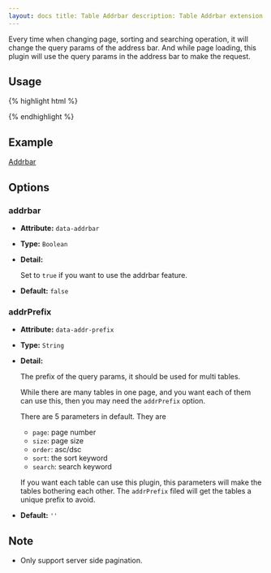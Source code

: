 ```yaml
---
layout: docs title: Table Addrbar description: Table Addrbar extension of Bootstrap Table. group: extensions toc: true
---
```


Every time when changing page, sorting and searching operation, it will change the query params of the address bar. And
while page loading, this plugin will use the query params in the address bar to make the request.

## Usage

{% highlight html %}
<script src="extensions/addrbar/bootstrap-table-addrbar.js"></script>
{% endhighlight %}

## Example

[Addrbar](https://examples.bootstrap-table.com/#extensions/addrbar.html)

## Options

### addrbar

- **Attribute:** `data-addrbar`

- **Type:** `Boolean`

- **Detail:**

  Set to `true` if you want to use the addrbar feature.

- **Default:** `false`

### addrPrefix

- **Attribute:** `data-addr-prefix`

- **Type:** `String`

- **Detail:**

  The prefix of the query params, it should be used for multi tables.

  While there are many tables in one page, and you want each of them can use this, then you may need the `addrPrefix`
  option.

  There are 5 parameters in default. They are

    * `page`: page number
    * `size`: page size
    * `order`: asc/dsc
    * `sort`: the sort keyword
    * `search`: search keyword

  If you want each table can use this plugin, this parameters will make the tables bothering each other.
  The `addrPrefix` filed will get the tables a unique prefix to avoid.

- **Default:** `''`

## Note

* Only support server side pagination.

